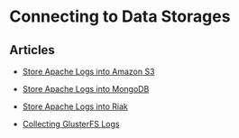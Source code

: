 Connecting to Data Storages
===========================


Articles
--------

-   [Store Apache Logs into Amazon S3](/articles/apache-to-s3)


-   [Store Apache Logs into MongoDB](/articles/apache-to-mongodb)


-   [Store Apache Logs into Riak](/articles/apache-to-riak)


-   [Collecting GlusterFS Logs](/articles/collect-glusterfs-logs)
